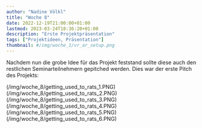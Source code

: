 ```yaml
---
author: "Nadine Völkl"
title: "Woche 8"
date: 2022-12-19T21:00:00+01:00
lastmod: 2023-03-24T18:36:20+01:00
description: "Erste Projektpräsentation"
tags: ["Projektideen, Präsentation"]
thumbnail: #/img/woche_1/vr_ar_setup.png
---
```


Nachdem nun die grobe Idee für das Projekt feststand sollte diese auch den restlichen Seminarteilnehmern gepitched werden. 
Dies war der erste Pitch des Projekts:

(/img/woche_8/getting_used_to_rats_1.PNG)
(/img/woche_8/getting_used_to_rats_2.PNG)
(/img/woche_8/getting_used_to_rats_3.PNG)
(/img/woche_8/getting_used_to_rats_4.PNG)
(/img/woche_8/getting_used_to_rats_5.PNG)
(/img/woche_8/getting_used_to_rats_6.PNG)
